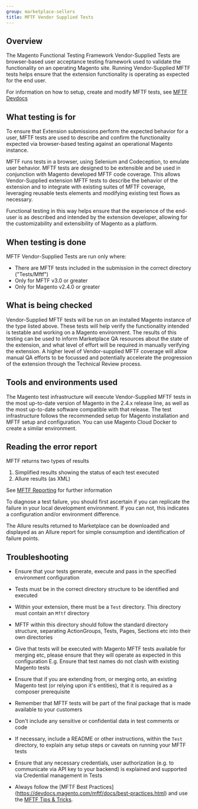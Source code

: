 ```yaml
---
group: marketplace-sellers
title: MFTF Vendor Supplied Tests
---
```



## Overview

The Magento Functional Testing Framework Vendor-Supplied Tests are browser-based user acceptance testing framework used to validate the functionality on an operating Magento site. Running Vendor-Supplied MFTF tests helps ensure that the extension functionality is operating as expected for the end user.

For information on how to setup, create and modify MFTF tests, see [MFTF Devdocs](https://devdocs.magento.com/mftf/docs/introduction.html)


## What testing is for

To ensure that Extension submissions perform the expected behavior for a user, MFTF tests are used to describe and confirm the functionality expected via browser-based testing against an operational Magento instance.

MFTF runs tests in a browser, using Selenium and Codeception, to emulate user behavior. MFTF tests are designed to be extensible and be used in conjunction with Magento developed MFTF code coverage. This allows Vendor-Supplied extension MFTF tests to describe the behavior of the extension and to integrate with existing suites of MFTF coverage, leveraging reusable tests elements and modifying existing test flows as necessary.

Functional testing in this way helps ensure that the experience of the end-user is as described and intended by the extension developer, allowing for the customizability and extensibility of Magento as a platform.


## When testing is done

MFTF Vendor-Supplied Tests are run only where:

- There are MFTF tests included in the submission in the correct    directory ("Tests/Mftf")
- Only for MFTF v3.0 or greater
- Only for Magento v2.4.0 or greater


## What is being checked

Vendor-Supplied MFTF tests will be run on an installed Magento instance of the type listed above. These tests will help verify the functionality intended is testable and working on a Magento environment. The results of this testing can be used to inform Marketplace QA resources about the state of the extension, and what level of effort will be required in manually verifying the extension. A higher level of Vendor-supplied MFTF coverage will allow manual QA efforts to be focussed and potentially accelerate the progression of the extension through the Technical Review process.

## Tools and environments used

The Magento test infrastructure will execute Vendor-Supplied MFTF tests in the most up-to-date version of Magento in the 2.4.x release line, as well as the most up-to-date software compatible with that release. The test infrastructure follows the recommended setup for Magento installation and MFTF setup and configuration. You can use Magento Cloud Docker to create a similar environment.



## Reading the error report
MFTF returns two types of results
1. Simplified results showing the status of each test executed
2. Allure results (as XML)

See [MFTF Reporting](https://devdocs.magento.com/mftf/docs/reporting.html) for further information

To diagnose a test failure, you should first ascertain if you can replicate the failure in your local development environment. If you can not, this indicates a configuration and/or environment difference.

The Allure results returned to Marketplace can be downloaded and displayed as an Allure report for simple consumption and identification of failure points. 
 

## Troubleshooting
 - Ensure that your tests generate, execute and pass in the specified environment configuration

 - Tests must be in the correct directory structure to be identified and executed

 - Within your extension, there must be a `Test` directory. This directory must contain an `Mftf` directory

 - MFTF within this directory should follow the standard directory structure, separating ActionGroups, Tests, Pages, Sections etc into their own directories

 - Give that tests will be executed with Magento MFTF tests available for merging etc, please ensure that they will operate as expected in this configuration E.g. Ensure that test names do not clash with existing Magento tests
 - Ensure that if you are extending from, or merging onto, an existing Magento test (or relying upon it's entities), that it is required as a composer prerequisite

 - Remember that MFTF tests will be part of the final package that is made available to your customers

 - Don't include any sensitive or confidential data in test comments or code

 - If necessary, include a README or other instructions, within the `Test` directory, to explain any setup steps or caveats on running your MFTF tests

 - Ensure that any necessary credentials, user authorization (e.g. to communicate via API key to your backend) is explained and supported via Credential management in Tests

 - Always follow the [MFTF Best Practices] (https://devdocs.magento.com/mftf/docs/best-practices.html) and use the [MFTF Tips & Tricks](https://devdocs.magento.com/mftf/docs/tips-tricks.html).
 
